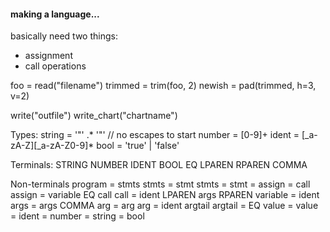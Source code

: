 #### making a language...

basically need two things:
- assignment
- call operations

foo = read("filename")
trimmed = trim(foo, 2)
newish = pad(trimmed, h=3, v=2)

write("outfile")
write_chart("chartname")

Types:
  string = '"' .* '"'  // no escapes to start
  number = [0-9]+
  ident = [_a-zA-Z][_a-zA-Z0-9]*
  bool  = 'true' | 'false'
  
Terminals:
  STRING
  NUMBER
  IDENT
  BOOL
  EQ
  LPAREN
  RPAREN
  COMMA
  
Non-terminals
  program = stmts
  stmts = stmt stmts
        = <empty>
  stmt = assign
       = call
  assign = variable EQ call
  call = ident LPAREN args RPAREN
  variable = ident
  args = args COMMA arg
       = arg
  arg = ident argtail
  argtail = EQ value
          = <empty>
  value = ident
        = number
        = string
        = bool
      
  